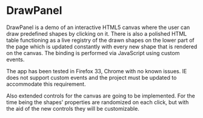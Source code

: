 DrawPanel
=========
DrawPanel is a demo of an interactive HTML5 canvas where the user can draw predefined shapes by clicking on it. 
There is also a polished HTML table functioning as a live registry of the drawn shapes on the lower part of the page which 
is updated constantly with every new shape that is rendered on the canvas. 
The binding is performed via JavaScript using custom events.

The app has been tested in Firefox 33, Chrome with no known issues. IE does not support custom events and the project must be 
updated to accommodate this requirement.

Also extended controls for the canvas are going to be implemented. For the time being the shapes' properties are randomized 
on each click, but with the aid of the new controls they will be customizable.
